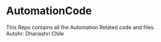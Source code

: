 # AutomationCode
This Repo contains all the Automation Related code and files.
<br>Autohr: Dhanashri Chile
